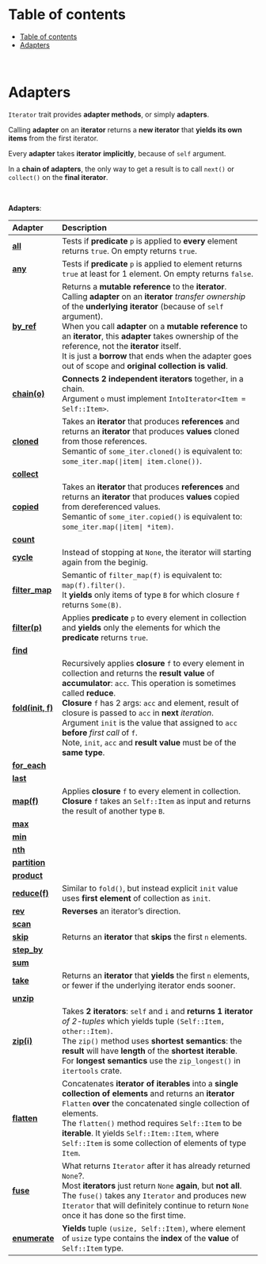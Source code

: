 # Table of contents
<!-- TOC -->
* [Table of contents](#table-of-contents)
* [Adapters](#adapters)
<!-- TOC -->

<br>

# Adapters
`Iterator` trait provides **adapter methods**, or simply **adapters**.<br>

Calling **adapter** on an **iterator** returns a **new iterator** that **yields its own items** from the first iterator.<br>

Every **adapter** takes **iterator** **implicitly**, because of `self` argument.<br>

In a **chain of adapters**, the only way to get a result is to call `next()` or `collect()` on the **final iterator**.<br>

<br>

**Adapters**:

|Adapter|Description|
|:----|:------------|
|[**all**](https://doc.rust-lang.org/std/iter/trait.Iterator.html#method.all)|Tests if **predicate** `p` is applied to **every** element returns `true`. On empty returns `true`.|
|[**any**](https://doc.rust-lang.org/std/iter/trait.Iterator.html#method.any)|Tests if **predicate** `p` is applied to element returns `true` at least for 1 element. On empty returns `false`.|
|[**by_ref**](https://doc.rust-lang.org/std/iter/trait.Iterator.html#method.by_ref)|Returns a **mutable reference** to the **iterator**.<br>Calling **adapter** on an **iterator** *transfer ownership* of the **underlying iterator** (because of `self` argument).<br>When you call **adapter** on a **mutable reference** to an **iterator**, this **adapter** takes ownership of the reference, not the **iterator** itself.<br>It is just a **borrow** that ends when the adapter goes out of scope and **original collection is valid**.<br>|
|[**chain(o)**](https://doc.rust-lang.org/std/iter/trait.Iterator.html#method.chain)|**Connects 2 independent iterators** together, in a chain.<br>Argument `o` must implement `IntoIterator<Item = Self::Item>`.|
|[**cloned**](https://doc.rust-lang.org/std/iter/trait.Iterator.html#method.cloned)|Takes an **iterator** that produces **references** and returns an **iterator** that produces **values** cloned from those references.<br>Semantic of `some_iter.cloned()` is equivalent to: `some_iter.map(\|item\| item.clone())`.|
|[**collect**](https://doc.rust-lang.org/std/iter/trait.Iterator.html#method.collect)||
|[**copied**](https://doc.rust-lang.org/std/iter/trait.Iterator.html#method.copied)|Takes an **iterator** that produces **references** and returns an **iterator** that produces **values** copied from dereferenced values.<br>Semantic of `some_iter.copied()` is equivalent to: `some_iter.map(\|item\| *item)`.|
|[**count**](https://doc.rust-lang.org/std/iter/trait.Iterator.html#method.count)||
|[**cycle**](https://doc.rust-lang.org/std/iter/trait.Iterator.html#method.cycle)|Instead of stopping at `None`, the iterator will starting again from the beginig.|
|[**filter_map**](https://doc.rust-lang.org/std/iter/trait.Iterator.html#method.filter_map)|Semantic of `filter_map(f)` is equivalent to: `map(f).filter()`.<br>It **yields** only items of type `B` for which closure `f` returns `Some(B)`.|
|[**filter(p)**](https://doc.rust-lang.org/std/iter/trait.Iterator.html#method.filter)|Applies **predicate** `p` to every element in collection and **yields** only the elements for which the **predicate** returns `true`.|
|[**find**](https://doc.rust-lang.org/std/iter/trait.Iterator.html#method.find)||
|[**fold(init, f)**](https://doc.rust-lang.org/std/iter/trait.Iterator.html#method.fold)|Recursively applies **closure** `f` to every element in collection and returns the **result value** of **accumulator**: `acc`. This operation is sometimes called **reduce**.<br>**Closure** `f` has 2 args: `acc` and element, result of closure is passed to `acc` in **next** *iteration*.<br>Argument `init` is the value that assigned to `acc` **before** *first call* of `f`.<br>Note, `init`, `acc` and **result value** must be of the **same type**.|
|[**for_each**](https://doc.rust-lang.org/std/iter/trait.Iterator.html#method.for_each)||
|[**last**](https://doc.rust-lang.org/std/iter/trait.Iterator.html#method.last)||
|[**map(f)**](https://doc.rust-lang.org/std/iter/trait.Iterator.html#method.map)|Applies **closure** `f` to every element in collection. **Closure** `f` takes an `Self::Item` as input and returns the result of another type `B`.|
|[**max**](https://doc.rust-lang.org/std/iter/trait.Iterator.html#method.max)||
|[**min**](https://doc.rust-lang.org/std/iter/trait.Iterator.html#method.min)||
|[**nth**](https://doc.rust-lang.org/std/iter/trait.Iterator.html#method.nth)||
|[**partition**](https://doc.rust-lang.org/std/iter/trait.Iterator.html#method.partition)||
|[**product**](https://doc.rust-lang.org/std/iter/trait.Iterator.html#method.product)||
|[**reduce(f)**](https://doc.rust-lang.org/std/iter/trait.Iterator.html#method.reduce)|Similar to `fold()`, but instead explicit `init` value uses **first element** of collection as `init`.|
|[**rev**](https://doc.rust-lang.org/std/iter/trait.Iterator.html#method.rev)|**Reverses** an iterator’s direction.|
|[**scan**](https://doc.rust-lang.org/std/iter/trait.Iterator.html#method.scan)||
|[**skip**](https://doc.rust-lang.org/std/iter/trait.Iterator.html#method.skip)|Returns an **iterator** that **skips** the first `n` elements.<br>|
|[**step_by**](https://doc.rust-lang.org/std/iter/trait.Iterator.html#method.step_by)||
|[**sum**](https://doc.rust-lang.org/std/iter/trait.Iterator.html#method.sum)||
|[**take**](https://doc.rust-lang.org/std/iter/trait.Iterator.html#method.take)|Returns an **iterator** that **yields** the first `n` elements, or fewer if the underlying iterator ends sooner.|
|[**unzip**](https://doc.rust-lang.org/std/iter/trait.Iterator.html#method.unzip)||
|[**zip(i)**](https://doc.rust-lang.org/std/iter/trait.Iterator.html#method.zip)|Takes **2 iterators**: `self` and `i` and **returns 1 iterator** *of 2-tuples* which yields tuple `(Self::Item, other::Item)`.<br>The `zip()` method uses **shortest semantics**: the **result** will have **length** of the **shortest iterable**.<br>For **longest semantics** use the `zip_longest()` in `itertools` crate.|
|[**flatten**](https://doc.rust-lang.org/std/iter/trait.Iterator.html#method.flatten)|Concatenates **iterator of iterables** into a **single collection of elements** and returns an **iterator** `Flatten` **over** the concatenated single collection of elements.<br>The `flatten()` method requires `Self::Item` to be **iterable**. It yields `Self::Item::Item`, where `Self::Item` is some collection of elements of type `Item`.|
|[**fuse**](https://doc.rust-lang.org/std/iter/trait.Iterator.html#method.fuse)|What returns `Iterator` after it has already returned `None`?.<br>Most **iterators** just return `None` **again**, but **not all**.<br>The `fuse()` takes any `Iterator` and produces new `Iterator` that will definitely continue to return `None` once it has done so the first time.|
|[**enumerate**](https://doc.rust-lang.org/std/iter/trait.Iterator.html#method.enumerate)|**Yields** tuple `(usize, Self::Item)`, where element of `usize` type contains the **index** of the **value** of `Self::Item` type.|
